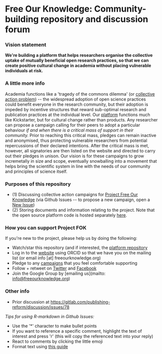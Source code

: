 # Free Our Knowledge: Community-building repository and discussion forum

### Vision statement
**We're building a platform that helps researchers organise the collective uptake of mutually beneficial open research practices, so that we can create positive cultural change in academia without placing vulnerable individuals at risk.** 

### A little more info
Academia functions like a 'tragedy of the commons dilemma' (or [collective action problem](https://en.wikipedia.org/wiki/Collective_action_problem)) -- the widespread adoption of open science practices could benefit everyone in the research community, but their adoption is impeded by incentive structures that reward sub-optimal research and publication practices at the individual level. Our [platform](https://www.freeourknowledge.org/) functions much like Kickstarter, but for cultural change rather than products. Any researcher can propose a campaign calling for their peers to adopt a particular behaviour *if and when there is a critical mass of support in their community.* Prior to reaching this critical mass, pledges can remain inactive and anonymised, thus protecting vulnerable researchers from potential repercussions of their declared intentions. After the critical mass is met, however, all signatories are then listed on the website and directed to carry out their pledges in unison. Our vision is for these campaigns to grow incremetally in size and scope, eventually snowballing into a movement that helps bring the scientific system in line with the needs of our community and principles of science itself.

### Purposes of this repository
* (1) Discussing collective action campaigns for [Project Free Our Knowledge](https://www.freeourknowledge.org/) (via Github Issues -- to propose a new campaign, open a [New Issue](https://github.com/FreeOurKnowledge/documentation/issues/new/choose)) 
* (2) Storing documents and information relating to the project. Note that the open source platform code is hosted separately [here](https://github.com/FreeOurKnowledge/platform).

### How you can support Project FOK
If you're new to the project, please help us by doing the following:
* Watch/star this repository (and if interested, the [platform repository](https://github.com/FreeOurKnowledge/platform/)
* Log in to the [website](https://www.freeourknowledge.org/) using ORCID so that we have you on the mailing list (or email info [at] freeourknowledge.org)
* Pledge to any [campaigns](https://www.freeourknowledge.org/#campaigns) that you feel comfortable supporting
* Follow + retweet on [Twitter](https://twitter.com/projectfok) and [Facebook](https://www.facebook.com/projectFOK/)  
* Join the Google Group by [emailing us](mailto: info@freeourknowledge.org)

### Other info
- Prior discussion at https://gitlab.com/publishing-reform/discussion/issues/78

*Tips for using R-markdown in Github Issues:*
- Use the '\*\' character to make bullet points
- If you want to reference a specific comment, highlight the text of interest and press 'r' (this will copy the referenced text into your reply)
- React to comments by clicking the little emoji
- Format text using [this guide](https://docs.github.com/en/github/writing-on-github/basic-writing-and-formatting-syntax)


